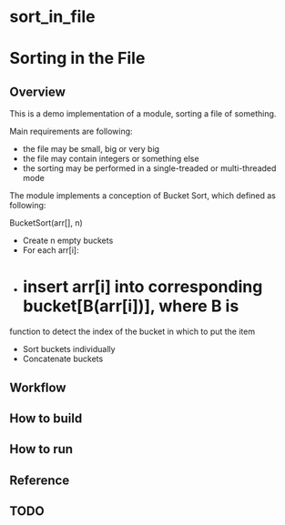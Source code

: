 # sort_in_file

Sorting in the File
===================

Overview
--------

This is a demo implementation of a module, sorting a file of something.

Main requirements are following:
* the file may be small, big or very big
* the file may contain integers or something else
* the sorting may be performed in a single-treaded or multi-threaded mode

The module implements a conception of Bucket Sort, which defined as following:

BucketSort(arr[], n)
* Create n empty buckets
* For each arr[i]:
* # insert arr[i] into corresponding bucket[B(arr[i])], where B is
 function to detect the index of the bucket in which to put the item
* Sort buckets individually
* Concatenate buckets

Workflow
--------


How to build
-----------


How to run
----------


Reference
---------


TODO
----
